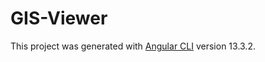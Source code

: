 # GIS-Viewer

This project was generated with [Angular CLI](https://github.com/angular/angular-cli) version 13.3.2.

